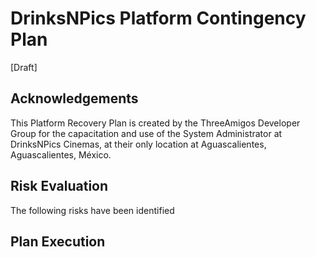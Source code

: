 # DrinksNPics Platform Contingency Plan
[Draft]


## Acknowledgements

This Platform Recovery Plan is created by the ThreeAmigos Developer Group for the capacitation and use of the System Administrator at DrinksNPics Cinemas, at their only location at Aguascalientes, Aguascalientes, México.

## Risk Evaluation

The following risks have been identified

## Plan Execution
